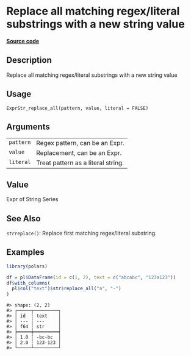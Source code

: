 

# Replace all matching regex/literal substrings with a new string value

[**Source code**](https://github.com/pola-rs/r-polars/tree/main/R/expr__string.R#L785)

## Description

Replace all matching regex/literal substrings with a new string value

## Usage

<pre><code class='language-R'>ExprStr_replace_all(pattern, value, literal = FALSE)
</code></pre>

## Arguments

<table>
<tr>
<td style="white-space: nowrap; font-family: monospace; vertical-align: top">
<code id="ExprStr_replace_all_:_pattern">pattern</code>
</td>
<td>
Regex pattern, can be an Expr.
</td>
</tr>
<tr>
<td style="white-space: nowrap; font-family: monospace; vertical-align: top">
<code id="ExprStr_replace_all_:_value">value</code>
</td>
<td>
Replacement, can be an Expr.
</td>
</tr>
<tr>
<td style="white-space: nowrap; font-family: monospace; vertical-align: top">
<code id="ExprStr_replace_all_:_literal">literal</code>
</td>
<td>
Treat pattern as a literal string.
</td>
</tr>
</table>

## Value

Expr of String Series

## See Also

<code style="white-space: pre;">$str$replace()</code>: Replace first
matching regex/literal substring.

## Examples

``` r
library(polars)

df = pl$DataFrame(id = c(1, 2), text = c("abcabc", "123a123"))
df$with_columns(
  pl$col("text")$str$replace_all("a", "-")
)
```

    #> shape: (2, 2)
    #> ┌─────┬─────────┐
    #> │ id  ┆ text    │
    #> │ --- ┆ ---     │
    #> │ f64 ┆ str     │
    #> ╞═════╪═════════╡
    #> │ 1.0 ┆ -bc-bc  │
    #> │ 2.0 ┆ 123-123 │
    #> └─────┴─────────┘
